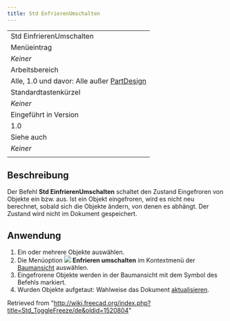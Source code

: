 ```yaml
---
title: Std EnfrierenUmschalten
---
```


|                                                                                                  |
| ------------------------------------------------------------------------------------------------ |
| Std EinfrierenUmschalten                                                                         |
| Menüeintrag                                                                                      |
| _Keiner_                                                                                         |
| Arbeitsbereich                                                                                   |
| Alle, 1.0 und davor: Alle außer [PartDesign](/PartDesign_Workbench/de "PartDesign Workbench/de") |
| Standardtastenkürzel                                                                             |
| _Keiner_                                                                                         |
| Eingeführt in Version                                                                            |
| 1.0                                                                                              |
| Siehe auch                                                                                       |
| _Keiner_                                                                                         |
|                                                                                                  |

## Beschreibung

Der Befehl **Std EinfrierenUmschalten** schaltet den Zustand Eingefroren von Objekte ein bzw. aus. Ist ein Objekt eingefroren, wird es nicht neu berechnet, sobald sich die Objekte ändern, von denen es abhängt. Der Zustand wird nicht im Dokument gespeichert.

## Anwendung

1. Ein oder mehrere Objekte auswählen.
2. Die Menüoption **![](/images/Std_ToggleFreeze.svg) Enfrieren umschalten** im Kontextmenü der [Baumansicht](/Tree_view/de "Tree view/de") auswählen.
3. Eingefrorene Objekte werden in der Baumansicht mit dem Symbol des Befehls markiert.
4. Wurden Objekte aufgetaut: Wahlweise das Dokument [aktualisieren](/Std_Refresh/de "Std Refresh/de").

Retrieved from "<http://wiki.freecad.org/index.php?title=Std_ToggleFreeze/de&oldid=1520804>"
